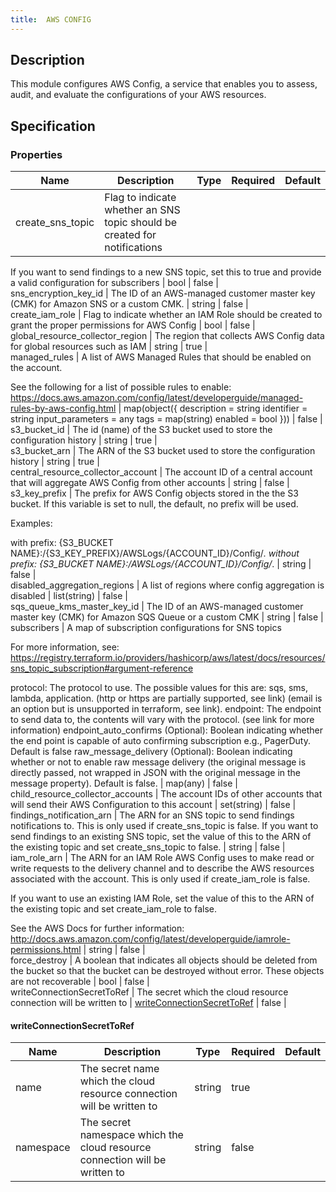 ```yaml
---
title:  AWS CONFIG
---
```


## Description

This module configures AWS Config, a service that enables you to assess, audit, and evaluate the configurations of your AWS resources.

## Specification


### Properties

 Name | Description | Type | Required | Default 
 ------------ | ------------- | ------------- | ------------- | ------------- 
 create_sns_topic | Flag to indicate whether an SNS topic should be created for notifications
If you want to send findings to a new SNS topic, set this to true and provide a valid configuration for subscribers
 | bool | false |  
 sns_encryption_key_id | The ID of an AWS-managed customer master key (CMK) for Amazon SNS or a custom CMK. | string | false |  
 create_iam_role | Flag to indicate whether an IAM Role should be created to grant the proper permissions for AWS Config | bool | false |  
 global_resource_collector_region | The region that collects AWS Config data for global resources such as IAM | string | true |  
 managed_rules | A list of AWS Managed Rules that should be enabled on the account.

See the following for a list of possible rules to enable:
https://docs.aws.amazon.com/config/latest/developerguide/managed-rules-by-aws-config.html
 | map(object({
    description      = string
    identifier       = string
    input_parameters = any
    tags             = map(string)
    enabled          = bool
  })) | false |  
 s3_bucket_id | The id (name) of the S3 bucket used to store the configuration history | string | true |  
 s3_bucket_arn | The ARN of the S3 bucket used to store the configuration history | string | true |  
 central_resource_collector_account | The account ID of a central account that will aggregate AWS Config from other accounts | string | false |  
 s3_key_prefix | The prefix for AWS Config objects stored in the the S3 bucket. If this variable is set to null, the default, no
prefix will be used.

Examples:

with prefix:    {S3_BUCKET NAME}:/{S3_KEY_PREFIX}/AWSLogs/{ACCOUNT_ID}/Config/*.
without prefix: {S3_BUCKET NAME}:/AWSLogs/{ACCOUNT_ID}/Config/*.
 | string | false |  
 disabled_aggregation_regions | A list of regions where config aggregation is disabled | list(string) | false |  
 sqs_queue_kms_master_key_id | The ID of an AWS-managed customer master key (CMK) for Amazon SQS Queue or a custom CMK | string | false |  
 subscribers | A map of subscription configurations for SNS topics

For more information, see:
https://registry.terraform.io/providers/hashicorp/aws/latest/docs/resources/sns_topic_subscription#argument-reference

protocol:
  The protocol to use. The possible values for this are: sqs, sms, lambda, application. (http or https are partially
  supported, see link) (email is an option but is unsupported in terraform, see link).
endpoint:
  The endpoint to send data to, the contents will vary with the protocol. (see link for more information)
endpoint_auto_confirms (Optional):
  Boolean indicating whether the end point is capable of auto confirming subscription e.g., PagerDuty. Default is
  false
raw_message_delivery (Optional):
  Boolean indicating whether or not to enable raw message delivery (the original message is directly passed, not wrapped in JSON with the original message in the message property). Default is false.
 | map(any) | false |  
 child_resource_collector_accounts | The account IDs of other accounts that will send their AWS Configuration to this account | set(string) | false |  
 findings_notification_arn | The ARN for an SNS topic to send findings notifications to. This is only used if create_sns_topic is false.
If you want to send findings to an existing SNS topic, set the value of this to the ARN of the existing topic and set
create_sns_topic to false.
 | string | false |  
 iam_role_arn | The ARN for an IAM Role AWS Config uses to make read or write requests to the delivery channel and to describe the
AWS resources associated with the account. This is only used if create_iam_role is false.

If you want to use an existing IAM Role, set the value of this to the ARN of the existing topic and set
create_iam_role to false.

See the AWS Docs for further information:
http://docs.aws.amazon.com/config/latest/developerguide/iamrole-permissions.html
 | string | false |  
 force_destroy | A boolean that indicates all objects should be deleted from the bucket so that the bucket can be destroyed without error. These objects are not recoverable | bool | false |  
 writeConnectionSecretToRef | The secret which the cloud resource connection will be written to | [writeConnectionSecretToRef](#writeConnectionSecretToRef) | false |  


#### writeConnectionSecretToRef

 Name | Description | Type | Required | Default 
 ------------ | ------------- | ------------- | ------------- | ------------- 
 name | The secret name which the cloud resource connection will be written to | string | true |  
 namespace | The secret namespace which the cloud resource connection will be written to | string | false |  
